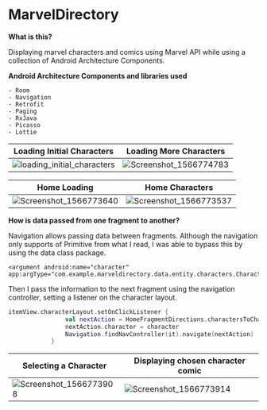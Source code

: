 # MarvelDirectory
 
**What is this?**

Displaying marvel characters and comics using Marvel API while using a collection of Android Architecture Components. 

**Android Architecture Components and libraries used**

```
- Room
- Navigation
- Retrofit
- Paging
- RxJava 
- Picasso
- Lottie
```

| Loading Initial Characters | Loading More Characters |
|---|---|
|![loading_initial_characters](https://user-images.githubusercontent.com/15348446/63657115-6c261380-c795-11e9-99b3-de5b94d344f1.gif)|![Screenshot_1566774783](https://user-images.githubusercontent.com/15348446/63657177-4e0ce300-c796-11e9-9575-60033eb60310.png)|


| Home Loading | Home Characters |
|---|---|
|![Screenshot_1566773640](https://user-images.githubusercontent.com/15348446/63657014-a4c4ed80-c793-11e9-8720-c958ae0e5b84.png)|![Screenshot_1566773537](https://user-images.githubusercontent.com/15348446/63657007-91198700-c793-11e9-94f0-d9c7524c450f.png)|

**How is data passed from one fragment to another?**

Navigation allows passing data between fragments. Although the navigation only supports of Primitive from what I read, I was able to bypass this by using the data class package.

```
<argument android:name="character" app:argType="com.example.marveldirectory.data.entity.characters.CharactersResults"/>
```

Then I pass the information to the next fragment using the navigation controller, setting a listener on the character layout.

``` kotlin
itemView.characterLayout.setOnClickListener {
                val nextAction = HomeFragmentDirections.charactersToCharacterAction(character)
                nextAction.character = character
                Navigation.findNavController(it).navigate(nextAction)
            }
 ```
 
| Selecting a Character | Displaying chosen character comic |
|---|---|
|![Screenshot_1566773908](https://user-images.githubusercontent.com/15348446/63657051-48160280-c794-11e9-9202-de825aaa3bab.png)|![Screenshot_1566773914](https://user-images.githubusercontent.com/15348446/63657052-49472f80-c794-11e9-81b1-38a0d4f0f235.png)|
